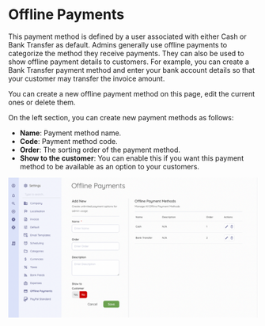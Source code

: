 Offline Payments
=========

This payment method is defined by a user associated with either Cash or Bank Transfer as default. Admins generally use offline payments to categorize the method they receive payments. They can also be used to show offline payment details to customers. 
For example, you can create a Bank Transfer payment method and enter your bank account details so that your customer may transfer the invoice amount.

You can create a new offline payment method on this page, edit the current ones or delete them. 
   
On the left section, you can create new payment methods as follows:
- **Name**: Payment method name.
- **Code**: Payment method code.
- **Order**: The sorting order of the payment method. 
- **Show to the customer**: You can enable this if you want this payment method to be available as an option to your customers. 

![Offline payments](_images/offline-payments.png)